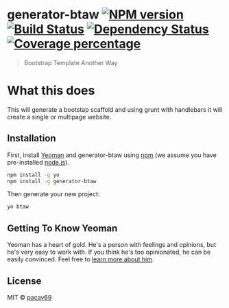# generator-btaw [![NPM version][npm-image]][npm-url] [![Build Status][travis-image]][travis-url] [![Dependency Status][daviddm-image]][daviddm-url] [![Coverage percentage][coveralls-image]][coveralls-url]
> Bootstrap Template Another Way
# What this does
This will generate a bootstap scaffold and using grunt with handlebars it will create a single or multipage website.

## Installation

First, install [Yeoman](http://yeoman.io) and generator-btaw using [npm](https://www.npmjs.com/) (we assume you have pre-installed [node.js](https://nodejs.org/)).

```bash
npm install -g yo
npm install -g generator-btaw
```

Then generate your new project:

```bash
yo btaw
```

## Getting To Know Yeoman

Yeoman has a heart of gold. He&#39;s a person with feelings and opinions, but he&#39;s very easy to work with. If you think he&#39;s too opinionated, he can be easily convinced. Feel free to [learn more about him](http://yeoman.io/).

## License

MIT © [pacav69]()


[npm-image]: https://badge.fury.io/js/generator-modernbusiness.svg
[npm-url]: https://npmjs.org/package/generator-modernbusiness
[travis-image]: https://travis-ci.org/pacav69/generator-modernbusiness.svg?branch=master
[travis-url]: https://travis-ci.org/pacav69/generator-modernbusiness
[daviddm-image]: https://david-dm.org/pacav69/generator-modernbusiness.svg?theme=shields.io
[daviddm-url]: https://david-dm.org/pacav69/generator-modernbusiness
[coveralls-image]: https://coveralls.io/repos/pacav69/generator-modernbusiness/badge.svg
[coveralls-url]: https://coveralls.io/r/pacav69/generator-modernbusiness
